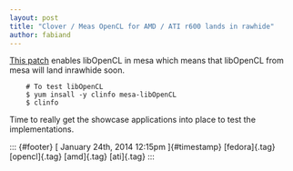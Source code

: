 ```yaml
---
layout: post
title: "Clover / Meas OpenCL for AMD / ATI r600 lands in rawhide"
author: fabiand
---
```




[This
patch](http://pkgs.fedoraproject.org/cgit/mesa.git/commit/?id=6aae606725bd6f7ba75c15011f0a0850a6d2acd8)
enables libOpenCL in mesa which means that libOpenCL from mesa will land
inrawhide soon.

        # To test libOpenCL
        $ yum insall -y clinfo mesa-libOpenCL
        $ clinfo

Time to really get the showcase applications into place to test the
implementations.

::: {#footer}
[ January 24th, 2014 12:15pm ]{#timestamp} [fedora]{.tag} [opencl]{.tag}
[amd]{.tag} [ati]{.tag}
:::
